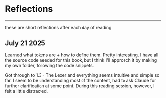 # Reflections
---
these are short reflections after each day of reading

## July 21 2025
Learned what tokens are + how to define them. Pretty interesting. I have all the source code needed for this book, but I think I'll approach it by making my own folder, following the code snippets. 

Got through to 1.3 - The Lexer and everything seems intuitive and simple so far. I seem to be understanding most of the content, had to ask Claude for further clarification at some point. During this reading session, however, I felt a little distracted. 